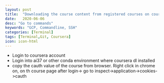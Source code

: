 ```yaml
---
layout: post
title:  "Downloading the course content from registered courses on coursera"
date:   2020-06-06
desc: "Go to commands"
keywords: "GCP, Commandline, SSH"
categories: [Terminal]
tags: [Terminal,Git, Coursera]
icon: icon-html
---
```

<ul>
    <li> Login to coursera account </li> 
    <li> Login into ai37 or other conda environment where coursera dl installed </li> 
    <li> copy the cauth value of the course from browser. Right click in chrome on, 
         on th course page after login-> go to inspect->application->cookies->cauth </li> 
</ul>
